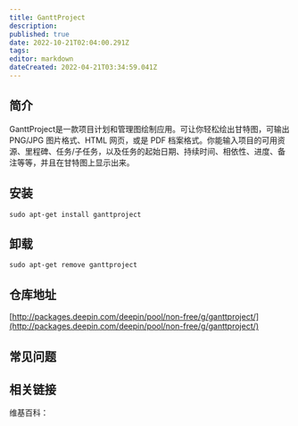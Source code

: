 ```yaml
---
title: GanttProject
description: 
published: true
date: 2022-10-21T02:04:00.291Z
tags: 
editor: markdown
dateCreated: 2022-04-21T03:34:59.041Z
---
```


## 简介

GanttProject是一款项目计划和管理图绘制应用。可让你轻松绘出甘特图，可输出 PNG/JPG 图片格式、HTML 网页，或是 PDF 档案格式。你能输入项目的可用资源、里程碑、任务/子任务，以及任务的起始日期、持续时间、相依性、进度、备注等等，并且在甘特图上显示出来。

## 安装

`sudo apt-get install ganttproject`

## 卸载

`sudo apt-get remove ganttproject`

## 仓库地址

[http://packages.deepin.com/deepin/pool/non-free/g/ganttproject/](http://packages.deepin.com/deepin/pool/non-free/g/ganttproject/)

## 常见问题

## 相关链接

维基百科：
